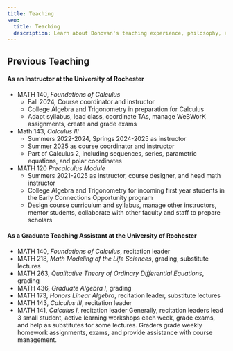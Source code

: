 ```yaml
---
title: Teaching
seo:
  title: Teaching
  description: Learn about Donovan's teaching experience, philosophy, and see some materials.
---
```


## Previous Teaching

#### As an Instructor at the University of Rochester

- MATH 140, _Foundations of Calculus_
  - Fall 2024, Course coordinator and instructor
  - College Algebra and Trigonometry in preparation for Calculus
  - Adapt syllabus, lead class, coordinate TAs, manage WeBWorK assignments, create and grade exams
- Math 143, _Calculus III_
  - Summers 2022-2024, Springs 2024-2025 as instructor
  - Summer 2025 as course coordinator and instructor
  - Part of Calculus 2, including sequences, series, parametric equations, and polar coordinates
- MATH 120 _Precalculus Module_
  - Summers 2021-2025 as instructor, course designer, and head math instructor
  - College Algebra and Trigonometry for incoming first year students in the Early Connections Opportunity program
  - Design course curriculum and syllabus, manage other instructors, mentor students, collaborate with other faculty and staff to prepare scholars

#### As a Graduate Teaching Assistant at the University of Rochester

- MATH 140, _Foundations of Calculus_, recitation leader
- MATH 218, _Math Modeling of the Life Sciences_, grading, substitute lectures
- MATH 263, _Qualitative Theory of Ordinary Differential Equations_, grading
- MATH 436, _Graduate Algebra I_, grading
- MATH 173, _Honors Linear Algebra_, recitation leader, substitute lectures
- MATH 143, _Calculus III_, recitation leader
- MATH 141, _Calculus I_, recitation leader
  Generally, recitation leaders lead 3 small student, active learning workshops each week, grade exams, and help as substitutes for some lectures. Graders grade weekly homework assignments, exams, and provide assistance with course management.

